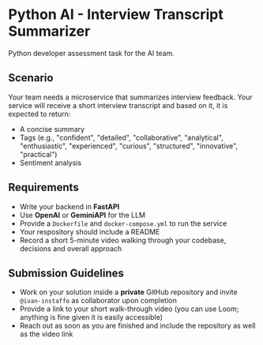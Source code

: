 # Python AI - Interview Transcript Summarizer

Python developer assessment task for the AI team.

## Scenario

Your team needs a microservice that summarizes interview feedback. Your service will receive a short interview transcript and based on it, it is expected to return:

- A concise summary
- Tags (e.g., "confident", "detailed", "collaborative", "analytical", "enthusiastic", "experienced", "curious", "structured", "innovative", "practical")
- Sentiment analysis

## Requirements

- Write your backend in **FastAPI**
- Use **OpenAI** or **GeminiAPI** for the LLM
- Provide a `Dockerfile` and `docker-compose.yml` to run the service
- Your respository should include a README
- Record a short 5-minute video walking through your codebase, decisions and overall approach


## Submission Guidelines

- Work on your solution inside a **private** GitHub repository and invite `@ivan-instaffo` as collaborator upon completion
- Provide a link to your short walk-through video (you can use Loom; anything is fine given it is easily accessible)
- Reach out as soon as you are finished and include the repository as well as the video link
